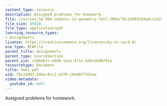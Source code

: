 ```yaml
---
content_type: resource
description: Assigned problems for homework.
file: /courses/18-994-seminar-in-geometry-fall-2004/76c1dd035d4a0cc242f0c94d0f7324aa_hwk1.pdf
file_size: 35410
file_type: application/pdf
learning_resource_types:
- Assignments
license: https://creativecommons.org/licenses/by-nc-sa/4.0/
ocw_type: OCWFile
parent_title: Assignments
parent_type: CourseSection
parent_uid: c38bdbfc-e8d9-1ece-471c-659cb690701a
resourcetype: Document
title: hwk1.pdf
uid: 76c1dd03-5d4a-0cc2-42f0-c94d0f7324aa
video_metadata:
  youtube_id: null
---
```

Assigned problems for homework.
